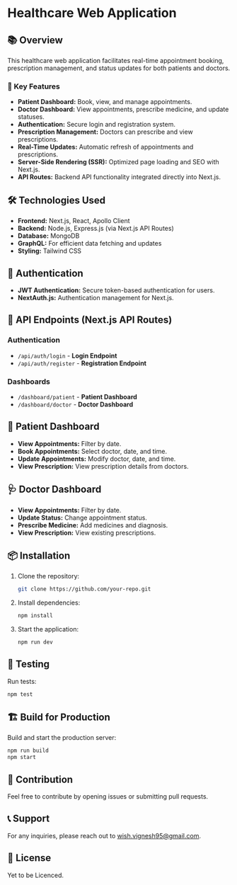 # Healthcare Web Application

## 📚 Overview
This healthcare web application facilitates real-time appointment booking, prescription management, and status updates for both patients and doctors.

### 🚀 Key Features
- **Patient Dashboard:** Book, view, and manage appointments.
- **Doctor Dashboard:** View appointments, prescribe medicine, and update statuses.
- **Authentication:** Secure login and registration system.
- **Prescription Management:** Doctors can prescribe and view prescriptions.
- **Real-Time Updates:** Automatic refresh of appointments and prescriptions.
- **Server-Side Rendering (SSR):** Optimized page loading and SEO with Next.js.
- **API Routes:** Backend API functionality integrated directly into Next.js.

## 🛠️ Technologies Used
- **Frontend:** Next.js, React, Apollo Client
- **Backend:** Node.js, Express.js (via Next.js API Routes)
- **Database:** MongoDB
- **GraphQL:** For efficient data fetching and updates
- **Styling:** Tailwind CSS

## 🔑 Authentication
- **JWT Authentication:** Secure token-based authentication for users.
- **NextAuth.js:** Authentication management for Next.js.

## 📄 API Endpoints (Next.js API Routes)

### Authentication
- `/api/auth/login` - **Login Endpoint**
- `/api/auth/register` - **Registration Endpoint**

### Dashboards
- `/dashboard/patient` - **Patient Dashboard**
- `/dashboard/doctor` - **Doctor Dashboard**

## 📆 Patient Dashboard
- **View Appointments:** Filter by date.
- **Book Appointments:** Select doctor, date, and time.
- **Update Appointments:** Modify doctor, date, and time.
- **View Prescription:** View prescription details from doctors.

## 🩺 Doctor Dashboard
- **View Appointments:** Filter by date.
- **Update Status:** Change appointment status.
- **Prescribe Medicine:** Add medicines and diagnosis.
- **View Prescription:** View existing prescriptions.

## 📦 Installation
1. Clone the repository:
   ```sh
   git clone https://github.com/your-repo.git
   ```
2. Install dependencies:
   ```sh
   npm install
   ```
3. Start the application:
   ```sh
   npm run dev
   ```

## 🧪 Testing
Run tests:
```sh
npm test
```

## 🏗️ Build for Production
Build and start the production server:
```sh
npm run build
npm start
```

## 🤝 Contribution
Feel free to contribute by opening issues or submitting pull requests.

## 📞 Support
For any inquiries, please reach out to [wish.vignesh95@gmail.com](mailto:wish.vignesh95@gmail.com).

## 📝 License
Yet to be Licenced.
